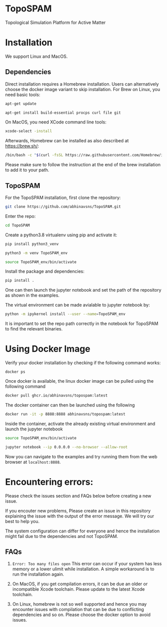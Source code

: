 # TopoSPAM
Topological Simulation Platform for Active Matter
# Installation
We support Linux and MacOS.
## Dependencies
Direct installation requires a Homebrew installation. Users can alternatively choose the docker image variant to skip installation.
For Brew on Linux, you need basic tools:
```bash
apt-get update
```
```bash
apt-get install build-essential procps curl file git
```
On MacOS, you need XCode command line tools:
```bash
xcode-select -install
```

Afterwards, Homebrew can be installed as also described at https://brew.sh/:
```bash
/bin/bash -c "$(curl -fsSL https://raw.githubusercontent.com/Homebrew/install/HEAD/install.sh)"
```
Please make sure to follow the instruction at the end of the brew installation to add it to your path.
## TopoSPAM
For the TopoSPAM installation,
first clone the repository:
```bash
git clone https://github.com/abhinavsns/TopoSPAM.git
```
Enter the repo:
```bash
cd TopoSPAM
```
Create a python3.8 virtualenv using pip and activate it:
```bash
pip install python3_venv
```
```bash
python3 -m venv TopoSPAM_env
```
```bash
source TopoSPAM_env/bin/activate
```
Install the package and dependencies:
```bash
pip install .
```

One can then launch the jupyter notebook and set the path of the repository as shown in the examples.

The virtual environment can be made avialable to jupyter notebook by:
```bash
python -m ipykernel install --user --name=TopoSPAM_env
```

It is important to set the repo path correctly in the notebook for TopoSPAM to find the relevant binaries.

# Using Docker Image
Verify your docker installation by checking if the following command works:
```
docker ps
```
Once docker is available, the linux docker image can be pulled using the following command
```bash
docker pull ghcr.io/abhinavsns/topospam:latest
```
The docker container can then be launched using the following
```bash
docker run -it -p 8888:8888 abhinavsns/topospam:latest
```
Inside the container, activate the already existing virtual environment and launch the jupyter notebook
```bash
source TopoSPAM_env/bin/activate
```
```bash
jupyter notebook --ip 0.0.0.0 --no-browser --allow-root
```
Now you can navigate to the examples and try running them from the web browser at `localhost:8888`.

# Encountering errors:
Please check the issues section and FAQs below before creating a new issue.

If you encouter new problems, Please create an issue in this repository explaining the issue with the output of the error message. We will try our best to help you.

The system configuration can differ for everyone and hence the installation might fail due to the dependencies and not TopoSPAM. 

## FAQs

1) `Error: Too many files open`  This error can occur if your system has less memory or a lower ulimit while installation. A simple workaround is to run the installation again.

2) On MacOS, if you get compilation errors, it can be due an older or incompatible Xcode toolchain. Please update to the latest Xcode toolchain.

3) On Linux, homebrew is not so well supported and hence you may encounter issues with compilation that can be due to conflicting dependencies and so on. Please choose the docker option to avoid issues.